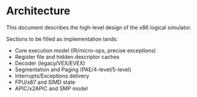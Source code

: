 # Architecture

This document describes the high-level design of the x86 logical simulator.

Sections to be filled as implementation lands:
- Core execution model (IR/micro-ops, precise exceptions)
- Register file and hidden descriptor caches
- Decoder (legacy/VEX/EVEX)
- Segmentation and Paging (PAE/4-level/5-level)
- Interrupts/Exceptions delivery
- FPU/x87 and SIMD state
- APIC/x2APIC and SMP model

